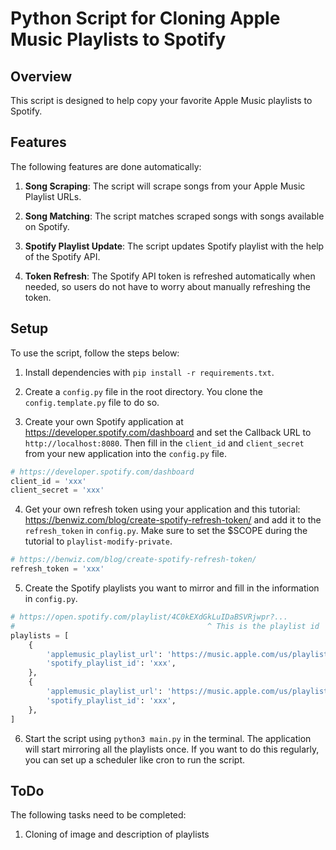 # Python Script for Cloning Apple Music Playlists to Spotify

## Overview

This script is designed to help copy your favorite Apple Music playlists to Spotify. 

## Features

The following features are done automatically:

1. **Song Scraping**: The script will scrape songs from your Apple Music Playlist URLs.

2. **Song Matching**: The script matches scraped songs with songs available on Spotify.

3. **Spotify Playlist Update**: The script updates Spotify playlist with the help of the Spotify API.

4. **Token Refresh**: The Spotify API token is refreshed automatically when needed, so users do not have to worry about manually refreshing the token.

## Setup

To use the script, follow the steps below:

1. Install dependencies with `pip install -r requirements.txt`.

2. Create a `config.py` file in the root directory. You clone the `config.template.py` file to do so.

3. Create your own Spotify application at https://developer.spotify.com/dashboard and set the Callback URL to `http://localhost:8080`. Then fill in the `client_id` and `client_secret` from your new application into the `config.py` file.
``` python
# https://developer.spotify.com/dashboard
client_id = 'xxx'
client_secret = 'xxx'
```

4. Get your own refresh token using your application and this tutorial:  https://benwiz.com/blog/create-spotify-refresh-token/ and add it to the `refresh_token` in `config.py`. Make sure to set the $SCOPE during the tutorial to `playlist-modify-private`.

``` python
# https://benwiz.com/blog/create-spotify-refresh-token/
refresh_token = 'xxx'
```

5. Create the Spotify playlists you want to mirror and fill in the information in `config.py`.
``` python
# https://open.spotify.com/playlist/4C0kEXdGkLuIDaBSVRjwpr?...
#                                           ^ This is the playlist id
playlists = [
    {
        'applemusic_playlist_url': 'https://music.apple.com/us/playlist/xxx/pl.xxx',
        'spotify_playlist_id': 'xxx',
    },
    {
        'applemusic_playlist_url': 'https://music.apple.com/us/playlist/xxx/pl.xxx',
        'spotify_playlist_id': 'xxx',
    },
]
```

6. Start the script using `python3 main.py` in the terminal. The application will start mirroring all the playlists once. If you want to do this regularly, you can set up a scheduler like cron to run the script.


## ToDo

The following tasks need to be completed:

1. Cloning of image and description of playlists
